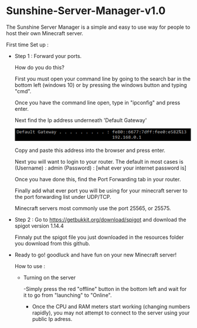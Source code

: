# Sunshine-Server-Manager-v1.0
The Sunshine Server Manager is a simple and easy to use way for people to host their own Minecraft server.  

First time Set up :


- Step 1 :
  Forward your ports.
  
  How do you do this? 
  
  First you must open your command line by going to the search bar in the bottom left (windows 10) or by 
  pressing the windows button and typing "cmd".
  
  Once you have the command line open, type in "ipconfig" and press enter.
  
  Next find the Ip address underneath 'Default Gateway'
  
  ![](READMEImages/IPLogin.PNG)
  
  Copy and paste this address into the browser and press enter.
  
  Next you will want to login to your router.  The default in most cases is 
  (Username) : admin
  (Password) : [what ever your internet password is]
  
  Once you have done this, find the Port Forwarding tab in your router.
  
  Finally add what ever port you will be using for your minecraft server to the port forwarding list under UDP/TCP. 
  
  Minecraft servers most commonly use the port 25565, or 25575.
  
- Step 2 :
  Go to https://getbukkit.org/download/spigot and download the spigot version 1.14.4
  
  Finnaly put the spigot file you just downloaded in the resources folder you download from this github.
  
- Ready to go! 
  goodluck and have fun on your new Minecraft server!
  
  
  
  How to use :
  
  - Turning on the server
  
    -Simply press the red "offline" button in the bottom left and wait for it to go from "launching" to "Online".
    
    - Once the CPU and RAM meters start working (changing numbers rapidly), you may not attempt to connect to the server using your       public Ip adress. 
